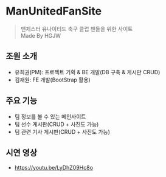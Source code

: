 # ManUnitedFanSite
> 맨체스터 유나이티드 축구 클럽 팬들을 위한 사이트 <br/> Made By HGJW
> 

## 조원 소개
- 유희권(PM): 프로젝트 기획 & BE 개발(DB 구축 & 게시판 CRUD)
- 김재원: FE 개발(BootStrap 활용)
>

## 주요 기능
- 팀 정보를 볼 수 있는 메인사이트
- 팀 선수 게시판(CRUD + 사진도 가능)
- 팀 관련 기사 게시판(CRUD + 사진도 가능)
>

## 시연 영상
- https://youtu.be/LyDhZ09Hc8o
